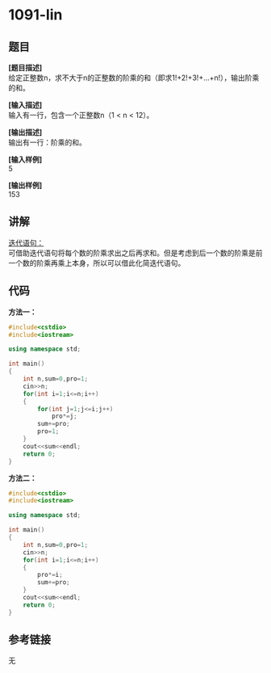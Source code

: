 # 1091-lin
## 题目  
**[题目描述]**  
给定正整数n，求不大于n的正整数的阶乘的和（即求1!+2!+3!+...+n!），输出阶乘的和。  

**[输入描述]**   
输入有一行，包含一个正整数n（1 < n < 12）。  

**[输出描述]**  
输出有一行：阶乘的和。  

**[输入样例]**  
5  

**[输出样例]**  
153  

## 讲解  
[迭代语句：]([1])  
可借助迭代语句将每个数的阶乘求出之后再求和。但是考虑到后一个数的阶乘是前一个数的阶乘再乘上本身，所以可以借此化简迭代语句。  

## 代码  

**方法一：**  
```cpp
#include<cstdio>
#include<iostream>

using namespace std;

int main()
{
	int n,sum=0,pro=1;
	cin>>n;
	for(int i=1;i<=n;i++)
	{
		for(int j=1;j<=i;j++)
			pro*=j;
		sum+=pro;
		pro=1;
	}
	cout<<sum<<endl;
	return 0;
}
```

**方法二：**
```cpp
#include<cstdio>
#include<iostream>

using namespace std;

int main()
{
	int n,sum=0,pro=1;
	cin>>n;
	for(int i=1;i<=n;i++)
	{
		pro*=i;
		sum+=pro;
	}
	cout<<sum<<endl;
	return 0;
}
```

## 参考链接  
无  
